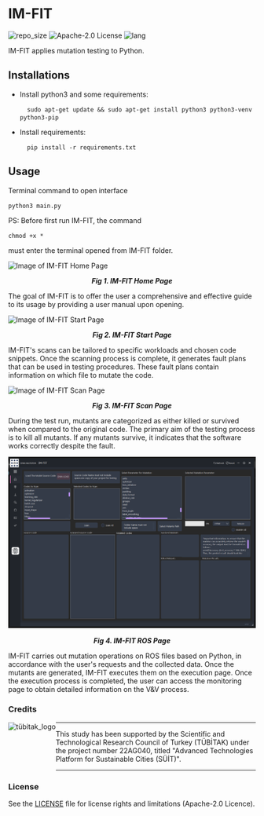 # IM-FIT

![repo_size](https://img.shields.io/github/repo-size/inomuh/imfit) ![Apache-2.0 License](https://img.shields.io/github/license/inomuh/imfit?color=blue) ![lang](https://img.shields.io/github/languages/top/inomuh/imfit)

IM-FIT applies mutation testing to Python.

## Installations

- Install python3 and some requirements:

        sudo apt-get update && sudo apt-get install python3 python3-venv python3-pip

- Install requirements:

        pip install -r requirements.txt

## Usage

Terminal command to open interface

    python3 main.py

PS: Before first run IM-FIT, the command

    chmod +x *

must enter the terminal opened from IM-FIT folder.

![Image of IM-FIT Home Page](images/imfit-home-page.png)

<p align="center">
        <b><i>Fig 1. IM-FIT Home Page</i></b>
</p>

The goal of IM-FIT is to offer the user a comprehensive and effective guide to its usage by providing a user manual upon opening.

![Image of IM-FIT Start Page](images/imfit-start-page.png)

<p align="center">
        <b><i>Fig 2. IM-FIT Start Page</i></b>
</p>

IM-FIT's scans can be tailored to specific workloads and chosen code snippets. Once the scanning process is complete, it generates fault plans that can be used in testing procedures. These fault plans contain information on which file to mutate the code.

![Image of IM-FIT Scan Page](images/imfit-scan-page.png)

<p align="center">
        <b><i>Fig 3. IM-FIT Scan Page</i></b>
</p>

During the test run, mutants are categorized as either killed or survived when compared to the original code. The primary aim of the testing process is to kill all mutants. If any mutants survive, it indicates that the software works correctly despite the fault.

![Image of IM-FIT Dnn Mutation Module Page](src/images/images/imfit-dnn-page.png)

<p align="center">
        <b><i>Fig 4. IM-FIT ROS Page</i></b>
</p>

IM-FIT carries out mutation operations on ROS files based on Python, in accordance with the user's requests and the collected data. Once the mutants are generated, IM-FIT executes them on the execution page. Once the execution process is completed, the user can access the monitoring page to obtain detailed information on the V&V process.

### Credits

<a href="https://1004.tubitak.gov.tr/tr/node/95">
  <img align=left img src="https://upload.wikimedia.org/wikipedia/tr/d/d0/TUBITAK-Logo.jpg" 
       alt="tübitak_logo" height="100" >
</a>

---

This study has been supported by the Scientific and Technological Research Council of Turkey (TÜBİTAK) under the project number 22AG040, titled "Advanced Technologies Platform for Sustainable Cities (SÜİT)".

---


### License

See the [LICENSE](LICENSE.md) file for license rights and limitations (Apache-2.0 Licence).
